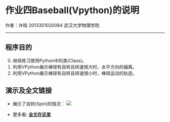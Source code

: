 # 作业四Baseball(Vpython)的说明

作者：许晗 2013301020084 武汉大学物理学院

---
## 程序目的
0. 继续练习使用Python中的类(Class)。
2. 利用VPython展示棒球有自转且转速很大时，水平方向的偏离。
3. 利用VPython展示棒球有自转且转速很小时，棒球运动的轨迹。

## 演示及全文链接
- 展示了自转(Spin)的情况：
![][1]

- 更多看:
[**全文在这里**](https://www.zybuluo.com/MilCOS/note/343549)

   [1]: https://raw.githubusercontent.com/MilCOS/computationalphysics_N2013301020084/master/chapter2.01/hit_demo_2.gif

